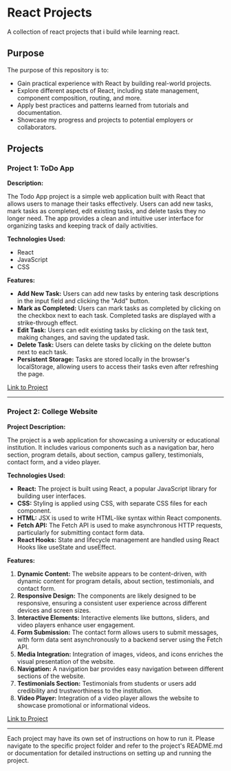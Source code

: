 # React Projects

A collection of react projects that i build while learning react.

## Purpose

The purpose of this repository is to:

- Gain practical experience with React by building real-world projects.
- Explore different aspects of React, including state management, component composition, routing, and more.
- Apply best practices and patterns learned from tutorials and documentation.
- Showcase my progress and projects to potential employers or collaborators.

## Projects

### Project 1: ToDo App

**Description:**

The Todo App project is a simple web application built with React that allows users to manage their tasks effectively. Users can add new tasks, mark tasks as completed, edit existing tasks, and delete tasks they no longer need. The app provides a clean and intuitive user interface for organizing tasks and keeping track of daily activities.

**Technologies Used:**

- React
- JavaScript
- CSS

**Features:**

- **Add New Task:** Users can add new tasks by entering task descriptions in the input field and clicking the "Add" button.
- **Mark as Completed:** Users can mark tasks as completed by clicking on the checkbox next to each task. Completed tasks are displayed with a strike-through effect.
- **Edit Task:** Users can edit existing tasks by clicking on the task text, making changes, and saving the updated task.
- **Delete Task:** Users can delete tasks by clicking on the delete button next to each task.
- **Persistent Storage:** Tasks are stored locally in the browser's localStorage, allowing users to access their tasks even after refreshing the page.

[Link to Project](https://github.com/ishwar-ikm/React-Projects/tree/main/1.%20ToDo)

---

### Project 2: College Website

**Project Description:**

The project is a web application for showcasing a university or educational institution. It includes various components such as a navigation bar, hero section, program details, about section, campus gallery, testimonials, contact form, and a video player.

**Technologies Used:**

- **React:** The project is built using React, a popular JavaScript library for building user interfaces.
- **CSS:** Styling is applied using CSS, with separate CSS files for each component.
- **HTML:** JSX is used to write HTML-like syntax within React components.
- **Fetch API:** The Fetch API is used to make asynchronous HTTP requests, particularly for submitting contact form data.
- **React Hooks:** State and lifecycle management are handled using React Hooks like useState and useEffect.

**Features:**

1. **Dynamic Content:** The website appears to be content-driven, with dynamic content for program details, about section, testimonials, and contact form.
2. **Responsive Design:** The components are likely designed to be responsive, ensuring a consistent user experience across different devices and screen sizes.
3. **Interactive Elements:** Interactive elements like buttons, sliders, and video players enhance user engagement.
4. **Form Submission:** The contact form allows users to submit messages, with form data sent asynchronously to a backend server using the Fetch API.
5. **Media Integration:** Integration of images, videos, and icons enriches the visual presentation of the website.
6. **Navigation:** A navigation bar provides easy navigation between different sections of the website.
7. **Testimonials Section:** Testimonials from students or users add credibility and trustworthiness to the institution.
8. **Video Player:** Integration of a video player allows the website to showcase promotional or informational videos.

[Link to Project](https://github.com/ishwar-ikm/React-Projects/tree/main/2.%20College%20Website)

---

Each project may have its own set of instructions on how to run it. Please navigate to the specific project folder and refer to the project's README.md or documentation for detailed instructions on setting up and running the project.